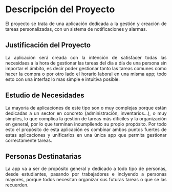 # Descripción del Proyecto
<div style="text-align: justify;">
El proyecto se trata de una aplicación dedicada a la gestión y creación de tareas personalizadas, con un sistema de notificaciones y alarmas.
</div>

## Justificación del Proyecto
<div style="text-align: justify;">
La aplicación será creada con la intención de satisfacer todas las necesidaes a la hora de gestionar las tareas del día a día de una persona sin importar el ámbito, es decir poder gestionar tanto las tareas comunes como hacer la compra o por otro lado el horario laboral en una misma app; todo esto con una interfaz lo mas simple e intuitiva posible.
</div>

## Estudio de Necesidades

<div style="text-align: justify;">
La mayoría de aplicaciones de este tipo son o muy complejas porque están dedicadas a un sector en concreto (administración, inventarios...), o muy simples, lo que complica la gestión de tareas más difíciles y la organización en general, por lo que terminan incumpliendo su propio propósito. Por todo esto el propósito de esta aplicación es combinar ambos puntos fuertes de estas aplicaciones y unificarlos en una única app que permita gestionar correctamente tareas.
</div>

## Personas Destinatarias
<div style="text-align: justify;">
La app va a ser de propósito general y dedicado a todo tipo de personas, desde estudiantes, pasando por trabajadores e inclyendo a personas mayores, porque todos necesitan organizar sus futuras tareas o que se las recuerden.
</div>
